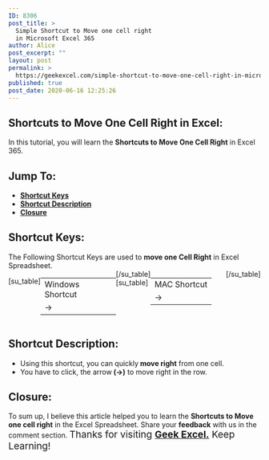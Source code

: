 ```yaml
---
ID: 8306
post_title: >
  Simple Shortcut to Move one cell right
  in Microsoft Excel 365
author: Alice
post_excerpt: ""
layout: post
permalink: >
  https://geekexcel.com/simple-shortcut-to-move-one-cell-right-in-microsoft-excel-365/
published: true
post_date: 2020-06-16 12:25:26
---
```

<h2>Shortcuts to Move One Cell Right in Excel:</h2>
In this tutorial, you will learn the <strong>Shortcuts to Move One Cell Right</strong> in Excel 365.
<h2>Jump To:</h2>
<ul>
 	<li><strong><a href="#1">Shortcut Keys</a></strong></li>
 	<li><strong><a href="#2">Shortcut Description</a></strong></li>
 	<li><strong><a href="#3">Closure</a></strong></li>
</ul>
<h2 id="1">Shortcut Keys:</h2>
The Following Shortcut Keys are used to <strong>move one Cell Right</strong> in Excel Spreadsheet.
<div style="display: flex;">

[su_table]
<table>
<tbody>
<tr>
<td>Windows Shortcut</td>
</tr>
<tr>
<td style="display: flex;"><span class="key-flex"><span class="win-key"><span class="custom-span-key">→</span></span></span></td>
</tr>
</tbody>
</table>
[/su_table]
[su_table]
<table style="float: right;">
<tbody>
<tr>
<td>MAC Shortcut</td>
</tr>
<tr>
<td style="display: flex;"><span class="key-flex"><span class="mac-key"><span class="custom-span-key">→</span></span></span></td>
</tr>
</tbody>
</table>
[/su_table]

</div>
<h2 id="2">Shortcut Description:</h2>
<ul>
 	<li>Using this shortcut, you can quickly<strong> move right</strong> from one cell.</li>
 	<li>You have to click, the arrow<strong> (→)</strong> to move right in the row.</li>
</ul>
<h2 id="3">Closure:</h2>
To sum up, I believe this article helped you to learn the <strong>Shortcuts to Move one cell right</strong> in the Excel Spreadsheet. Share your <strong>feedback</strong> with us in the comment section. <span style="font-size: 19px;">Thanks for visiting <strong><a href="https://geekexcel.com/">Geek Excel.</a></strong> Keep Learning!</span>